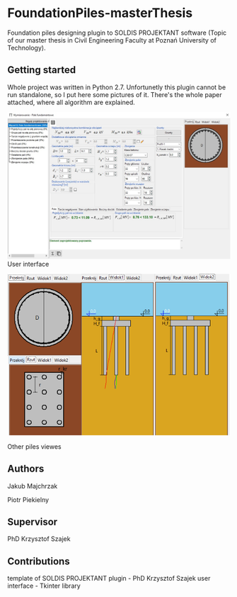 # FoundationPiles-masterThesis
Foundation piles designing plugin to SOLDIS PROJEKTANT software (Topic of our master thesis in Civil Engineering Faculty at Poznań University of Technology).

## Getting started
Whole project was written in Python 2.7.
Unfortunetly this plugin cannot be run standalone, so I put here some pictures of it. There's the whole paper attached, where all algorithm are explained.

![Screenshot](UI.jpg)
User interface

![Screenshot](UI2.png)

Other piles viewes

## Authors
Jakub Majchrzak

Piotr Piekielny


## Supervisor
PhD Krzysztof Szajek

## Contributions
template of SOLDIS PROJEKTANT plugin - PhD Krzysztof Szajek
user interface - Tkinter library
